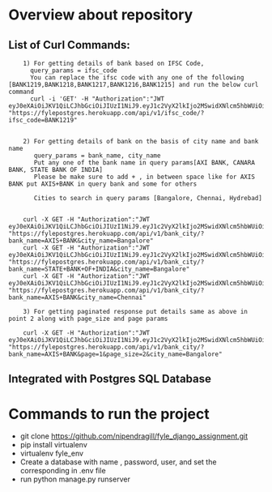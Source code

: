 # Overview about repository


## List of Curl Commands:

        1) For getting details of bank based on IFSC Code,
          query_params = ifsc_code
          You can replace the ifsc code with any one of the following [BANK1219,BANK1218,BANK1217,BANK1216,BANK1215] and run the below curl command
          curl -i 'GET' -H "Authorization":"JWT eyJ0eXAiOiJKV1QiLCJhbGciOiJIUzI1NiJ9.eyJ1c2VyX2lkIjo2MSwidXNlcm5hbWUiOiJyeWFuY2hhdWRoYXJ5MTIzQGdtYWlsLmNvbSIsImV4cCI6MTU2ODUzODM2MywiZW1haWwiOiJyeWFuY2hhdWRoYXJ5MTIzQGdtYWlsLmNvbSJ9.4YjOUbUPeu9ZVcxKb3kFAR0yTR7ioGcEyQwH3aJ42Gc" "https://fylepostgres.herokuapp.com/api/v1/ifsc_code/?ifsc_code=BANK1219"


        2) For getting details of bank on the basis of city name and bank name
           query_params = bank_name, city_name
           Put any one of the bank name in query params[AXI BANK, CANARA BANK, STATE BANK OF INDIA]
           Please be make sure to add + , in between space like for AXIS BANK put AXIS+BANK in query bank and some for others

           Cities to search in query params [Bangalore, Chennai, Hydrebad]


        curl -X GET -H "Authorization":"JWT eyJ0eXAiOiJKV1QiLCJhbGciOiJIUzI1NiJ9.eyJ1c2VyX2lkIjo2MSwidXNlcm5hbWUiOiJyeWFuY2hhdWRoYXJ5MTIzQGdtYWlsLmNvbSIsImV4cCI6MTU2ODUzODM2MywiZW1haWwiOiJyeWFuY2hhdWRoYXJ5MTIzQGdtYWlsLmNvbSJ9.4YjOUbUPeu9ZVcxKb3kFAR0yTR7ioGcEyQwH3aJ42Gc" "https://fylepostgres.herokuapp.com/api/v1/bank_city/?bank_name=AXIS+BANK&city_name=Bangalore"
        curl -X GET -H "Authorization":"JWT eyJ0eXAiOiJKV1QiLCJhbGciOiJIUzI1NiJ9.eyJ1c2VyX2lkIjo2MSwidXNlcm5hbWUiOiJyeWFuY2hhdWRoYXJ5MTIzQGdtYWlsLmNvbSIsImV4cCI6MTU2ODUzODM2MywiZW1haWwiOiJyeWFuY2hhdWRoYXJ5MTIzQGdtYWlsLmNvbSJ9.4YjOUbUPeu9ZVcxKb3kFAR0yTR7ioGcEyQwH3aJ42Gc" "https://fylepostgres.herokuapp.com/api/v1/bank_city/?bank_name=STATE+BANK+OF+INDIA&city_name=Bangalore"
        curl -X GET -H "Authorization":"JWT eyJ0eXAiOiJKV1QiLCJhbGciOiJIUzI1NiJ9.eyJ1c2VyX2lkIjo2MSwidXNlcm5hbWUiOiJyeWFuY2hhdWRoYXJ5MTIzQGdtYWlsLmNvbSIsImV4cCI6MTU2ODUzODM2MywiZW1haWwiOiJyeWFuY2hhdWRoYXJ5MTIzQGdtYWlsLmNvbSJ9.4YjOUbUPeu9ZVcxKb3kFAR0yTR7ioGcEyQwH3aJ42Gc" "https://fylepostgres.herokuapp.com/api/v1/bank_city/?bank_name=AXIS+BANK&city_name=Chennai"

        3) For getting paginated response put details same as above in point 2 along with page_size and page params

        curl -X GET -H "Authorization":"JWT eyJ0eXAiOiJKV1QiLCJhbGciOiJIUzI1NiJ9.eyJ1c2VyX2lkIjo2MSwidXNlcm5hbWUiOiJyeWFuY2hhdWRoYXJ5MTIzQGdtYWlsLmNvbSIsImV4cCI6MTU2ODUzODM2MywiZW1haWwiOiJyeWFuY2hhdWRoYXJ5MTIzQGdtYWlsLmNvbSJ9.4YjOUbUPeu9ZVcxKb3kFAR0yTR7ioGcEyQwH3aJ42Gc" "https://fylepostgres.herokuapp.com/api/v1/bank_city/?bank_name=AXIS+BANK&page=1&page_size=2&city_name=Bangalore"
  
## Integrated with Postgres SQL Database

# Commands to run the project

- git clone https://github.com/nipendragill/fyle_django_assignment.git
- pip install virtualenv
- virtualenv fyle_env
- Create a database with name , password, user, and set the corresponding in .env file
- run python manage.py runserver
